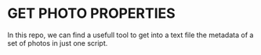 # GET PHOTO PROPERTIES

In this repo, we can find a usefull tool to get into a text file the metadata of a set of photos in just one script.
